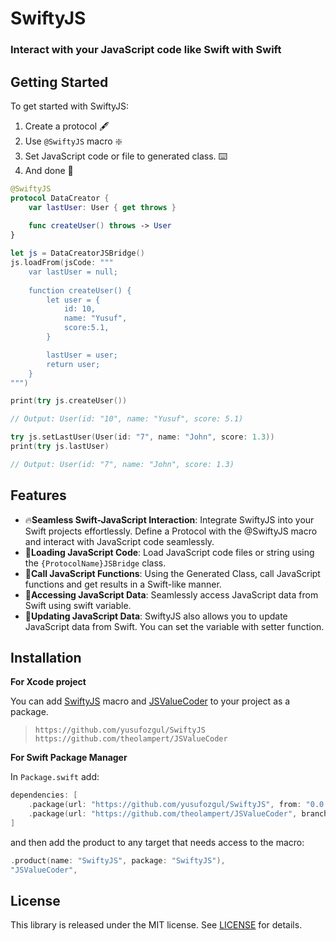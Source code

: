 # SwiftyJS

### Interact with your JavaScript code like Swift with Swift

## Getting Started
To get started with SwiftyJS:

1. Create a protocol 🖋️
2. Use `@SwiftyJS` macro ❇️
3. Set JavaScript code or file to generated class. ⌨️
4. And done 🚀

```swift
@SwiftyJS
protocol DataCreator {
    var lastUser: User { get throws }
    
    func createUser() throws -> User
}

let js = DataCreatorJSBridge()
js.loadFrom(jsCode: """
    var lastUser = null;
    
    function createUser() {
        let user = {
            id: 10,
            name: "Yusuf",
            score:5.1,
        }

        lastUser = user;
        return user;  
    }
""")

print(try js.createUser())

// Output: User(id: "10", name: "Yusuf", score: 5.1)

try js.setLastUser(User(id: "7", name: "John", score: 1.3))
print(try js.lastUser)

// Output: User(id: "7", name: "John", score: 1.3)
```

## Features
- 🔥**Seamless Swift-JavaScript Interaction**: Integrate SwiftyJS into your Swift projects effortlessly. Define a Protocol with the @SwiftyJS macro and interact with JavaScript code seamlessly.
- 📁**Loading JavaScript Code**: Load JavaScript code files or string using the `{ProtocolName}JSBridge` class.
- 🤖**Call JavaScript Functions**: Using the Generated Class, call JavaScript functions and get results in a Swift-like manner.
- 🧾**Accessing JavaScript Data**: Seamlessly access JavaScript data from Swift using swift variable.
- 🔄**Updating JavaScript Data**: SwiftyJS also allows you to update JavaScript data from Swift. You can set the variable with setter function.


## Installation
**For Xcode project**

You can add [SwiftyJS](https://github.com/yusufozgul/SwiftyJS) macro and [JSValueCoder](https://github.com/theolampert/JSValueCoder) to your project as a package.

> `https://github.com/yusufozgul/SwiftyJS` <br>
> `https://github.com/theolampert/JSValueCoder`

**For Swift Package Manager**

In `Package.swift` add:

``` swift
dependencies: [
    .package(url: "https://github.com/yusufozgul/SwiftyJS", from: "0.0.1"),
    .package(url: "https://github.com/theolampert/JSValueCoder", branch: "main"),
]
```

and then add the product to any target that needs access to the macro:

```swift
.product(name: "SwiftyJS", package: "SwiftyJS"),
"JSValueCoder",
```

## License

This library is released under the MIT license. See [LICENSE](LICENSE) for details.
